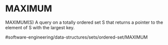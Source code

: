 # MAXIMUM

MAXIMUM(S) A query on a totally ordered set S that returns a pointer to the element of S with the largest key.



#software-engineering/data-structures/sets/ordered-set/MAXIMUM

